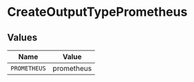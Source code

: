 # CreateOutputTypePrometheus


## Values

| Name         | Value        |
| ------------ | ------------ |
| `PROMETHEUS` | prometheus   |